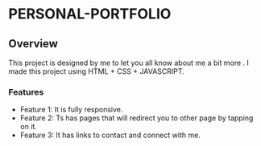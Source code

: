 # PERSONAL-PORTFOLIO

## Overview
This project is designed by me to let you all know about me a bit more . I made this project using HTML + CSS + JAVASCRIPT. 

### Features
- Feature 1: It is fully responsive.
- Feature 2: Ts has pages that will redirect you to other page by tapping on it.
- Feature 3: It has links to contact and connect with me. 
